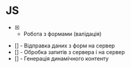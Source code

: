 # JS
- [x] - Робота з формами (валідація)
- [] - Відправка даних з форм на сервер
- [] - Обробка запитів з сервера і на сервер
- [] - Генерація динамічного контенту